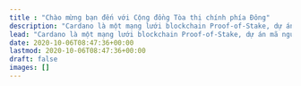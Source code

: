 ```yaml
---
title : "Chào mừng bạn đến với Cộng đồng Tòa thị chính phía Đông"
description: "Cardano là một mạng lưới blockchain Proof-of-Stake, dự án mã nguồn mở phi tập trung toàn cầu, cho phép mọi người trên khắp thế giới hợp tác, cộng tác, đề xuất, cấp vốn và triển khai thị trường, giải pháp tài chính và ứng dụng để xây dựng phúc lợi kinh tế cho hàng triệu người."
lead: "Cardano là một mạng lưới blockchain Proof-of-Stake, dự án mã nguồn mở phi tập trung toàn cầu, cho phép mọi người trên khắp thế giới hợp tác, cộng tác, đề xuất, cấp vốn và triển khai thị trường, giải pháp tài chính và ứng dụng để xây dựng phúc lợi kinh tế cho hàng triệu người."
date: 2020-10-06T08:47:36+00:00
lastmod: 2020-10-06T08:47:36+00:00
draft: false
images: []
---
```

